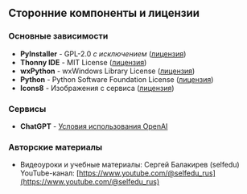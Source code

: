 ## Сторонние компоненты и лицензии

### Основные зависимости
- **PyInstaller** - GPL-2.0 *с исключением* ([лицензия](https://pyinstaller.org/en/stable/license.html))
- **Thonny IDE** - MIT License ([лицензия](https://github.com/thonny/thonny/blob/master/LICENSE.txt))
- **wxPython** - wxWindows Library License ([лицензия](https://wxpython.org/pages/license/))
- **Python** - Python Software Foundation License ([лицензия](https://docs.python.org/3/license.html))
- **Icons8** - Изображения с сервиса ([лицензия](https://icons8.ru/license))

### Сервисы

- **ChatGPT** - [Условия использования OpenAI](https://openai.com/policies)

### Авторские материалы

- Видеоуроки и учебные материалы: Сергей Балакирев (selfedu)  
  YouTube-канал: [https://www.youtube.com/@selfedu_rus](https://www.youtube.com/@selfedu_rus)